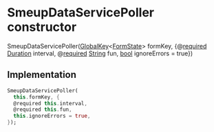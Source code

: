 


# SmeupDataServicePoller constructor







SmeupDataServicePoller([GlobalKey](https://api.flutter.dev/flutter/widgets/GlobalKey-class.html)&lt;[FormState](https://api.flutter.dev/flutter/widgets/FormState-class.html)> formKey, {@[required](https://pub.dev/documentation/meta/1.7.0/meta/required-constant.html) [Duration](https://api.flutter.dev/flutter/dart-core/Duration-class.html) interval, @[required](https://pub.dev/documentation/meta/1.7.0/meta/required-constant.html) [String](https://api.flutter.dev/flutter/dart-core/String-class.html) fun, [bool](https://api.flutter.dev/flutter/dart-core/bool-class.html) ignoreErrors = true})





## Implementation

```dart
SmeupDataServicePoller(
  this.formKey, {
  @required this.interval,
  @required this.fun,
  this.ignoreErrors = true,
});
```







